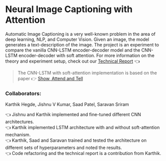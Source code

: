 # Neural Image Captioning with Attention

Automatic Image Captioning is a very well-known problem in the area of deep learning, NLP, and Computer Vision. Given an image, the model generates a text-description of the image. The project is an experiment to compare the vanilla CNN-LSTM encoder-decoder model and the CNN-LSTM encoder-decoder with soft attention. For more information on the theory and experiment setup, check out our [Technical Report](https://github.com/karthikhegde05/Neural-Image-Captioning-with-Attention/blob/main/Technical_Report.pdf) :point_left:


> The CNN-LSTM with soft-attention implementation is based on the paper :point_right: [Show, Attend and Tell](https://arxiv.org/pdf/1502.03044.pdf)


### Collaborators:
Karthik Hegde, Jishnu V Kumar, Saad Patel, Saravan Sriram 

:point_left: Jishnu and Karthik implemented and fine-tuned different CNN architectures. \
:point_left: Karthik implemented LSTM architecture with and without soft-attention mechanism. \
:point_left: Karthik, Saad and Saravan trained and tested the architecture on different sets of hyperparameters and noted the results. \
:point_left: Code refactoring and the technical report is a contribution from Karthik.






